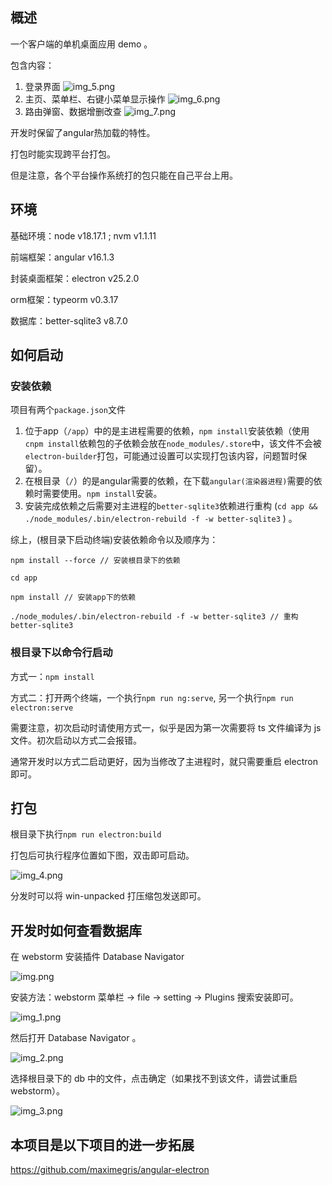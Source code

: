 ## 概述
一个客户端的单机桌面应用 demo 。

包含内容：
1. 登录界面
![img_5.png](src/assets/images/img_5.png)
2. 主页、菜单栏、右键小菜单显示操作
![img_6.png](src/assets/images/img_6.png)
3. 路由弹窗、数据增删改查
![img_7.png](src/assets/images/img_7.png)

开发时保留了angular热加载的特性。

打包时能实现跨平台打包。

但是注意，各个平台操作系统打的包只能在自己平台上用。

## 环境

基础环境：node v18.17.1 ; nvm v1.1.11

前端框架：angular v16.1.3

封装桌面框架：electron v25.2.0

orm框架：typeorm v0.3.17

数据库：better-sqlite3 v8.7.0

## 如何启动

### 安装依赖

项目有两个`package.json`文件
1. 位于app（`/app`）中的是主进程需要的依赖，`npm install`安装依赖（使用`cnpm install`依赖包的子依赖会放在`node_modules/.store`中，该文件不会被`electron-builder`打包，可能通过设置可以实现打包该内容，问题暂时保留）。
2. 在根目录（`/`）的是angular需要的依赖，在下载`angular(渲染器进程)`需要的依赖时需要使用。`npm install`安装。
3. 安装完成依赖之后需要对主进程的`better-sqlite3`依赖进行重构 (`cd app && ./node_modules/.bin/electron-rebuild -f -w better-sqlite3` ) 。

综上，(根目录下启动终端)安装依赖命令以及顺序为：
```angular2html
npm install --force // 安装根目录下的依赖

cd app

npm install // 安装app下的依赖

./node_modules/.bin/electron-rebuild -f -w better-sqlite3 // 重构better-sqlite3
```

### 根目录下以命令行启动
方式一：`npm install`

方式二：打开两个终端，一个执行`npm run ng:serve`, 另一个执行`npm run electron:serve`

需要注意，初次启动时请使用方式一，似乎是因为第一次需要将 ts 文件编译为 js 文件。初次启动以方式二会报错。

通常开发时以方式二启动更好，因为当修改了主进程时，就只需要重启 electron 即可。

## 打包
根目录下执行`npm run electron:build`

打包后可执行程序位置如下图，双击即可启动。

![img_4.png](src/assets/images/img_4.png)

分发时可以将 win-unpacked 打压缩包发送即可。

## 开发时如何查看数据库

在 webstorm 安装插件 Database Navigator 

![img.png](src/assets/images/img.png)

安装方法：webstorm 菜单栏 -> file -> setting -> Plugins 搜索安装即可。

![img_1.png](src/assets/images/img_1.png)

然后打开 Database Navigator 。

![img_2.png](src/assets/images/img_2.png)

选择根目录下的 db 中的文件，点击确定（如果找不到该文件，请尝试重启webstorm）。

![img_3.png](src/assets/images/img_3.png)

## 本项目是以下项目的进一步拓展

https://github.com/maximegris/angular-electron

